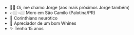 - 🫶🏼 Oi, me chamo Jorge (aos mais próximos Jorge também)
- 👉🏼👈🏼 Moro em São Camilo (Palotina/PR)
- 🦅 Corinthiano neurótico 
- 🥃 Apreciador de um bom Whines
- ✨ Tenho 15 anos 
